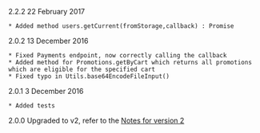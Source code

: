 2.2.2 22 February 2017

	* Added method users.getCurrent(fromStorage,callback) : Promise

2.0.2 13 December 2016

	* Fixed Payments endpoint, now correctly calling the callback
	* Added method for Promotions.getByCart which returns all promotions which are eligible for the specified cart
	* Fixed typo in Utils.base64EncodeFileInput() 

2.0.1 3 December 2016

	* Added tests

2.0.0
	Upgraded to v2, refer to the [Notes for version 2](https://github.com/Marketcloud/marketcloud-js/wiki/Note-for-Version-2.0.0)

